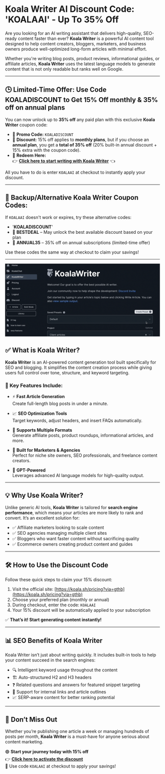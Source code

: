 # Koala Writer AI Discount Code: 'KOALAAI' - Up To 35% Off

Are you looking for an AI writing assistant that delivers high-quality, SEO-ready content faster than ever? **Koala Writer** is a powerful AI content tool designed to help content creators, bloggers, marketers, and business owners produce well-optimized long-form articles with minimal effort.

Whether you're writing blog posts, product reviews, informational guides, or affiliate articles, **Koala Writer** uses the latest language models to generate content that is not only readable but ranks well on Google.

---

## 🕒 Limited-Time Offer: Use Code KOALADISCOUNT to Get 15% Off monthly & 35% off on annual plans

You can now unlock up to **35% off** any paid plan with this exclusive **Koala Writer** coupon code:

- 🔹 **Promo Code:** `KOALADISCOUNT`  
- 🔹 **Discount:** 15% off applies to **monthly plans**, but if you choose an **annual plan**, you get a **total of 35% off** (20% built-in annual discount + 15% extra with the coupon code). 
- 🔹 **Redeem Here:**  
  👉 [**Click here to start writing with Koala Writer**](https://koala.sh/pricing?via=gthb) 👈  

All you have to do is enter `KOALAAI` at checkout to instantly apply your discount.


---

## 🧾 Backup/Alternative Koala Writer Coupon Codes:

If `KOALAAI` doesn't work or expires, try these alternative codes:
- '**KOALADISCOUNT**'
- 🔁 **BESTDEAL** – May unlock the best available discount based on your plan
- 🎯 **ANNUAL35** – 35% off on annual subscriptions (limited-time offer)

Use these codes the same way at checkout to claim your savings!


---

![Koala Writer Discount](https://raw.githubusercontent.com/ai-deals/Koala-Writer-Discount-Code/0121547ea6093f48f883c534dac7989b38ed4835/koala-writer.png)


## ✅ What is Koala Writer?

**Koala Writer** is an AI-powered content generation tool built specifically for SEO and blogging. It simplifies the content creation process while giving users full control over tone, structure, and keyword targeting.

### 🔑 Key Features Include:

- ⚡ **Fast Article Generation**  
  Create full-length blog posts in under a minute.

- 📈 **SEO Optimization Tools**  
  Target keywords, adjust headers, and insert FAQs automatically.

- 🧾 **Supports Multiple Formats**  
  Generate affiliate posts, product roundups, informational articles, and more.

- 🧠 **Built for Marketers & Agencies**  
  Perfect for niche site owners, SEO professionals, and freelance content creators.

- 🤖 **GPT-Powered**  
  Leverages advanced AI language models for high-quality output.

---

## 💡 Why Use Koala Writer?

Unlike generic AI tools, **Koala Writer** is tailored for **search engine performance**, which means your articles are more likely to rank and convert. It’s an excellent solution for:

- ✅ Affiliate marketers looking to scale content  
- ✅ SEO agencies managing multiple client sites  
- ✅ Bloggers who want faster content without sacrificing quality  
- ✅ Ecommerce owners creating product content and guides

---

## 🛠 How to Use the Discount Code

Follow these quick steps to claim your 15% discount:

1. Visit the official site: [https://koala.sh/pricing?via=gthb](https://koala.sh/pricing?via=gthb)  
2. Choose your preferred plan (monthly or annual)  
3. During checkout, enter the code: `KOALAAI`  
4. Your 15% discount will be automatically applied to your subscription  

✅ **That’s it! Start generating content instantly!**

---

## 📊 SEO Benefits of Koala Writer

Koala Writer isn’t just about writing quickly. It includes built-in tools to help your content succeed in the search engines:

- 🔍 Intelligent keyword usage throughout the content  
- 🏗 Auto-structured H2 and H3 headers  
- ❓ Related questions and answers for featured snippet targeting  
- 🔗 Support for internal links and article outlines  
- 📈 SERP-aware content for better ranking potential

---

## 📅 Don’t Miss Out

Whether you’re publishing one article a week or managing hundreds of posts per month, **Koala Writer** is a must-have for anyone serious about content marketing.

🟢 **Start your journey today with 15% off**  
👉 [**Click here to activate the discount**](https://koala.sh/pricing?via=gthb)  
💬 Use code `KOALAAI` at checkout to apply your savings!
